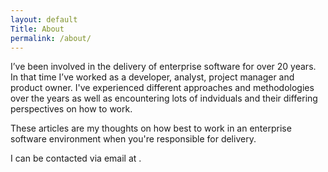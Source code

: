 ```yaml
---
layout: default
Title: About
permalink: /about/
---
```


I’ve been involved in the delivery of enterprise software for over 20 years. In that time I’ve worked as a developer, analyst, project manager and product owner. I've experienced different approaches and methodologies over the years as well as encountering lots of indviduals and their differing perspectives on how to work. 

These articles are my thoughts on how best to work in an enterprise software environment when you're responsible for delivery.

I can be contacted via email at <script type="text/javascript">document.write('\u0070\u0061\u0075\u006c\u002e\u0077\u006f\u006f\u0074\u0074\u006f\u006e\u0040\u0079\u0061\u0068\u006f\u006f\u002e\u0063\u006f\u002e\u0075\u006b')</script>.
